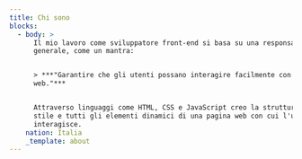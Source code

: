 ```yaml
---
title: Chi sono
blocks:
  - body: >
      Il mio lavoro come sviluppatore front-end si basa su una responsabilità
      generale, come un mantra:


      > ***"Garantire che gli utenti possano interagire facilmente con il sito
      web."***


      Attraverso linguaggi come HTML, CSS e JavaScript creo la struttura, lo
      stile e tutti gli elementi dinamici di una pagina web con cui l'utente
      interagisce.
    nation: Italia
    _template: about
---
```



